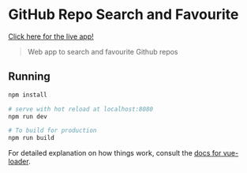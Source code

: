 # GitHub Repo Search and Favourite

[Click here for the live app!](https://ml-github-favs.firebaseapp.com)

> Web app to search and favourite Github repos

## Running

``` bash
npm install

# serve with hot reload at localhost:8080
npm run dev

# To build for production
npm run build
```

For detailed explanation on how things work, consult the [docs for vue-loader](http://vuejs.github.io/vue-loader).
